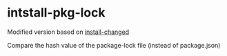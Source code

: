 # intstall-pkg-lock

Modified version based on [install-changed](https://github.com/ninesalt/install-changed)

Compare the hash value of the package-lock file (instead of package.json)

